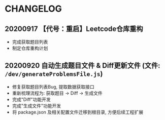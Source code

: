# CHANGELOG

## 20200917 【代号：重启】Leetcode仓库重构

- 完成获取题目列表
- 制定仓库重构计划

## 20200920 自动生成题目文件 & Diff更新文件 (文件: ```/dev/generateProblemsFile.js```)

- 修复获取题目列表Bug, 提取数据获取接口
- 重新梳理流程为: 获取题目 -> Diff -> 生成文件
- 完成"Diff"功能开发
- 完成"生成文件"功能开发
- 将 package.json 及相关配置文件迁移到根目录, 方便后续工程扩展
